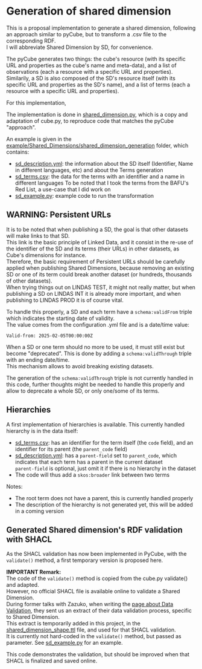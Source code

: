# Generation of shared dimension
This is a proposal implementation to generate a shared dimension, following an approach similar to pyCube, but to transform a .csv file to the corresponding RDF.  
I will abbreviate Shared Dimension by SD, for convenience.  

The pyCube generates two things: the cube's resource (with its specific URL and properties as the cube's name and meta-data), and a list of observations (each a resource with a specific URL and properties).  
Similarily, a SD is also composed of the SD's resource itself (with its specific URL and properties as the SD's name), and a list of terms (each a resource with a specific URL and properties).  

For this implementation, 

The implementation is done in [shared_dimension.py](shared_dimension.py), which is a copy and adaptation of cube.py, to reproduce code that matches the pyCube "approach".

An example is given in the [example/Shared_Dimensions/shared_dimension_generation](/example/Shared_Dimensions/shared_dimension_generation/) folder, which contains:

- [sd_description.yml](/example/Shared_Dimensions/shared_dimension_generation/sd_description.yml): the information about the SD itself (Identifier, Name in different languages, etc) and about the Terms generation
- [sd_terms.csv](/example/Shared_Dimensions/shared_dimension_generation/sd_terms.csv): the data for the terms with an identifier and a name in different languages
To be noted that I took the terms from the BAFU's Red List, a use-case that I did work on
- [sd_example.py](/example/Shared_Dimensions/shared_dimension_generation/sd_example.py): example code to run the transformation

## WARNING: Persistent URLs
It is to be noted that when publishing a SD, the goal is that other datasets will make links to that SD.  
This link is the basic principle of Linked Data, and it consist in the re-use of the identifier of the SD and its terms (their URLs) in other datasets, as Cube's dimensions for instance.  
Therefore, the basic requirement of Persistent URLs should be carefully applied when publishing Shared Dimensions, because removing an existing SD or one of its term could break another dataset (or hundreds, thousands of other datasets).  
When trying things out on LINDAS TEST, it might not really matter, but when publishing a SD on LINDAS INT it is already more important, and when publishing to LINDAS PROD it is of course vital.  

To handle this properly, a SD and each term have a `schema:validFrom` triple which indicates the starting date of validity.  
The value comes from the configuration .yml file and is a date/time value: 
```
Valid-from: 2025-02-05T00:00:00Z
```
When a SD or one term should no more to be used, it must still exist but become "deprecated". This is done by adding a `schema:validThrough` triple with an ending date/time.  
This mechanism allows to avoid breaking existing datasets.  

The generation of the `schema:validThrough` triple is not currently handled in this code, further thoughts might be needed to handle this properly and allow to deprecate a whole SD, or only one/some of its terms.

## Hierarchies
A first implementation of hierarchies is available.
This currently handled hierarchy is in the data itself:
- [sd_terms.csv](sd_terms.csv): has an identifier for the term itself (the `code` field), and an identifier for its parent (the `parent_code` field)
- [sd_description.yml](sd_description.yml): has a `parent-field` set to `parent_code`, which indicates that each term has a parent in the current dataset  
`parent-field` is optional, just omit it if there is no hierarchy in the dataset
- The code will thus add a `skos:broader` link between two terms

Notes: 
- The root term does not have a parent, this is currently handled properly  
- The description of the hierarchy is not generated yet, this will be added in a coming version  

## Generated Shared dimension's RDF validation with SHACL
As the SHACL validation has now been implemented in PyCube, with the `validate()` method, a first temporary version is proposed here.

**IMPORTANT Remark:**  
The code of the `validate()` method is copied from the cube.py validate() and adapted.  
However, no official SHACL file is available online to validate a Shared Dimension.  
During former talks with Zazuko, when writing the [page about Data Validation](https://gitlab.ldbar.ch/hevs/lindas-architecture-and-components/-/blob/main/DataValidation.md?ref_type=heads), they sent us an extract of their data validation process, specific to Shared Dimension.  
This extract is temporarily added in this project, in the [shared_dimension_shape.ttl](shared_dimension_shape.ttl) file, and used for that SHACL validation.  
It is currently not hard-coded in the `validate()` method, but passed as parameter. See [sd_example.py](/example/Shared_Dimensions/shared_dimension_generation/sd_example.py) for an example.

This code demonstrates the validation, but should be improved when that SHACL is finalized and saved online.

